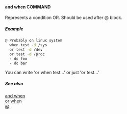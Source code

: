 #### and when COMMAND

Represents a condition OR. Should be used after @ block.

##### Example

```bash
@ Probably on linux system
  when test -d /sys
  or test -d /dev
  or test -d /proc
  - do foo
  - do bar
```

You can write 'or when test...' or just 'or test...'

##### See also

[and when](and_when.md)  
[or when](and_when.md)  
[@](@.md)  
